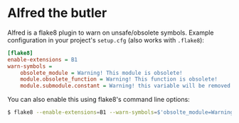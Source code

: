Alfred the butler
=================

Alfred is a flake8 plugin to warn on unsafe/obsolete symbols. Example
configuration in your project's `setup.cfg` (also works with `.flake8`):

```ini
[flake8]
enable-extensions = B1
warn-symbols =
    obsolete_module = Warning! This module is obsolete!
    module.obsolete_function = Warning! This function is obsolete!
    module.submodule.constant = Warning! this variable will be removed!
```

You can also enable this using flake8's command line options:

```bash
$ flake8 --enable-extensions=B1 --warn-symbols=$'obsolte_module=Warning!\nmodule.obsolete_function=Warning!'
```
